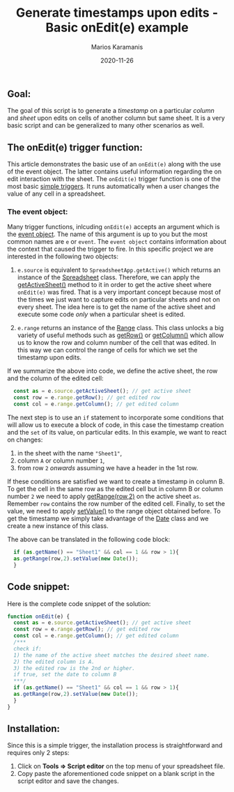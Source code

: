 ﻿---
author: "Marios Karamanis"
title: "Generate timestamps upon edits - Basic onEdit(e) example"
date: "2020-11-26"
description: "Guide to a very simple onEdit trigger function"
tags: ["google-apps-script", "onEdit", "trigger"]
ShowToc: true
---

## Goal:

The goal of this script is to generate a *timestamp* on a particular *column* and *sheet* upon edits on cells of another column but same sheet. It is a very basic script and can be generalized to many other scenarios as well.

## The onEdit(e) trigger function:

This article demonstrates the basic use of an ```onEdit(e)```
along with the use of the event object. The latter contains useful information
regarding the on edit interaction with the sheet. The ```onEdit(e)``` trigger function is one of the most basic [simple triggers](https://developers.google.com/apps-script/guides/triggers#onedite). It runs automatically when a user changes the value of any cell in a spreadsheet. 

### The event object:
Many trigger functions, inlcuding ```onEdit(e)``` accepts an argument which is the [event object](https://developers.google.com/apps-script/guides/triggers/events). The name of this argument is up to you but the most common names are `e` or `event`. The `event object` contains information about the context that caused the trigger to fire. In this specific project we are interested in the following two objects:

1. `e.source` is equivalent to `SpreadsheetApp.getActive()` which returns an instance of the [Spreadsheet](https://developers.google.com/apps-script/reference/spreadsheet/spreadsheet) class. Therefore, we can apply the [getActiveSheet()](https://developers.google.com/apps-script/reference/spreadsheet/spreadsheet#getActiveSheet()) method to it in order to get the active sheet where `onEdit(e)` was fired. That is a very important concept because most of the times we just want to capture edits on particular sheets and not on every sheet. The idea here is to get the name of the active sheet and execute some code *only* when a particular sheet is edited.

2. `e.range` returns an instance of the [Range](https://developers.google.com/apps-script/reference/spreadsheet/range) class. This class unlocks a big variety of useful methods such as [getRow()](https://developers.google.com/apps-script/reference/spreadsheet/range#getrow) or [getColumn()](https://developers.google.com/apps-script/reference/spreadsheet/range#getcolumn) which allow us to know the row and column number of the cell that was edited. In this way we can control the range of cells for which we set the timestamp upon edits.

If we summarize the above into code, we define the active sheet, the row and the column of the edited cell:

```javascript
  const as = e.source.getActiveSheet(); // get active sheet
  const row = e.range.getRow(); // get edited row
  const col = e.range.getColumn(); // get edited column
```

The next step is to use an `if` statement to incorporate some conditions that will allow us to execute a block of code, in this case the timestamp creation and the `set` of its value, on particular edits. In this example, we want to react on changes:

1. in the sheet with the name `"Sheet1"`,
2. column `A` or column number `1`,
3. from row `2` *onwards* assuming we have a header in the 1st row.

If these conditions are satisfied we want to create a timestamp in column B. To get the cell in the same row as the edited cell but in column B or column number `2` we need to apply [getRange(row,2)](https://developers.google.com/apps-script/reference/spreadsheet/sheet#getrangerow,-column) on the active sheet `as`. Remember `row` contains the row number of the edited cell. Finally, to set the value, we need to apply [setValue()](https://developers.google.com/apps-script/reference/spreadsheet/range#setvaluevalue) to the range object obtained before. To get the timestamp we simply take advantage of the [Date](https://developer.mozilla.org/en-US/docs/Web/JavaScript/Reference/Global_Objects/Date) class and we create a new instance of this class.

The above can be translated in the following code block:

```javascript
  if (as.getName() == "Sheet1" && col == 1 && row > 1){
  as.getRange(row,2).setValue(new Date());
  }
```


## Code snippet:

Here is the complete code snippet of the solution:

```javascript
function onEdit(e) {
  const as = e.source.getActiveSheet(); // get active sheet
  const row = e.range.getRow(); // get edited row
  const col = e.range.getColumn(); // get edited column
  /***
  check if:
  1) the name of the active sheet matches the desired sheet name.
  2) the edited column is A.
  3) the edited row is the 2nd or higher.
  if true, set the date to column B
  ***/
  if (as.getName() == "Sheet1" && col == 1 && row > 1){
  as.getRange(row,2).setValue(new Date());
  }
}
```

## Installation:

Since this is a simple trigger, the installation process is straightforward and requires only 2 steps:

1. Click on **Tools => Script editor** on the top menu of your spreadsheet file.
2. Copy paste the aforementioned code snippet on a blank script in the script editor and save the changes.

